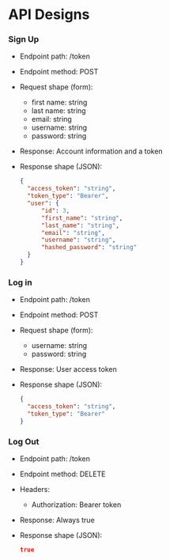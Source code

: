 # API Designs


### Sign Up
- Endpoint path: /token
- Endpoint method: POST

- Request shape (form):

  - first name: string
  - last name: string
  - email: string
  - username: string
  - password: string

- Response: Account information and a token
- Response shape (JSON):
  ```json
  {
    "access_token": "string",
    "token_type": "Bearer",
    "user": {
        "id": 3,
        "first_name": "string",
        "last_name": "string",
        "email": "string",
        "username": "string",
        "hashed_password": "string"
    }
  }
  ```

### Log in
- Endpoint path: /token
- Endpoint method: POST

- Request shape (form):

  - username: string
  - password: string

- Response: User access token
- Response shape (JSON):
  ```json
  {
    "access_token": "string",
    "token_type": "Bearer"
  }
  ```

### Log Out
- Endpoint path: /token
- Endpoint method: DELETE

- Headers:

  - Authorization: Bearer token

- Response: Always true
- Response shape (JSON):
  ```json
  true
